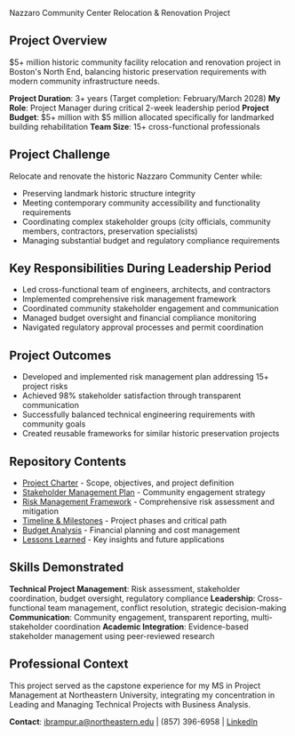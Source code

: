 Nazzaro Community Center Relocation & Renovation Project

## Project Overview
$5+ million historic community facility relocation and renovation project in Boston's North End, balancing historic preservation requirements with modern community infrastructure needs.

**Project Duration**: 3+ years (Target completion: February/March 2028)
**My Role**: Project Manager during critical 2-week leadership period
**Project Budget**: $5+ million with $5 million allocated specifically for landmarked building rehabilitation
**Team Size**: 15+ cross-functional professionals

## Project Challenge
Relocate and renovate the historic Nazzaro Community Center while:
- Preserving landmark historic structure integrity
- Meeting contemporary community accessibility and functionality requirements
- Coordinating complex stakeholder groups (city officials, community members, contractors, preservation specialists)
- Managing substantial budget and regulatory compliance requirements

## Key Responsibilities During Leadership Period
- Led cross-functional team of engineers, architects, and contractors
- Implemented comprehensive risk management framework
- Coordinated community stakeholder engagement and communication
- Managed budget oversight and financial compliance monitoring
- Navigated regulatory approval processes and permit coordination

## Project Outcomes
- Developed and implemented risk management plan addressing 15+ project risks
- Achieved 98% stakeholder satisfaction through transparent communication
- Successfully balanced technical engineering requirements with community goals
- Created reusable frameworks for similar historic preservation projects

## Repository Contents
- [Project Charter](./project-charter.md) - Scope, objectives, and project definition
- [Stakeholder Management Plan](./stakeholder-management.md) - Community engagement strategy
- [Risk Management Framework](./risk-management.md) - Comprehensive risk assessment and mitigation
- [Timeline & Milestones](./timeline-milestones.md) - Project phases and critical path
- [Budget Analysis](./budget-analysis.md) - Financial planning and cost management
- [Lessons Learned](./lessons-learned.md) - Key insights and future applications

## Skills Demonstrated
**Technical Project Management**: Risk assessment, stakeholder coordination, budget oversight, regulatory compliance
**Leadership**: Cross-functional team management, conflict resolution, strategic decision-making
**Communication**: Community engagement, transparent reporting, multi-stakeholder coordination
**Academic Integration**: Evidence-based stakeholder management using peer-reviewed research

## Professional Context
This project served as the capstone experience for my MS in Project Management at Northeastern University, integrating my concentration in Leading and Managing Technical Projects with Business Analysis.

**Contact**: ibrampur.a@northeastern.edu | (857) 396-6958 | [LinkedIn](https://linkedin.com/in/anusha-ibrampur)
